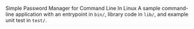 Simple Password Manager for Command Line In Linux
A sample command-line application with an entrypoint in `bin/`, library code
in `lib/`, and example unit test in `test/`.
